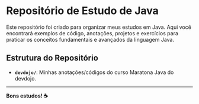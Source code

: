 # Repositório de Estudo de Java

Este repositório foi criado para organizar meus estudos em Java. Aqui você encontrará exemplos de código, anotações, projetos e exercícios para praticar os conceitos fundamentais e avançados da linguagem Java.

## Estrutura do Repositório

- **`devdojo/`**: Minhas anotações/códigos do curso Maratona Java do devdojo.

---

**Bons estudos! ☕**
